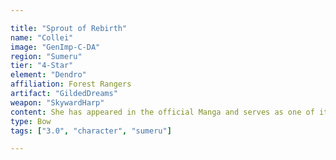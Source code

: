 ```yaml
---

title: "Sprout of Rebirth"
name: "Collei"
image: "GenImp-C-DA"
region: "Sumeru"
tier: "4-Star"
element: "Dendro"
affiliation: Forest Rangers
artifact: "GildedDreams"
weapon: "SkywardHarp"
content: She has appeared in the official Manga and serves as one of its main characters. Originally a victim of Fatui human experimentation, Collei wandered the world as a vagrant until she met Amber in Mondstadt. Since then, Collei has turned her life around, and currently serves as a trainee forest ranger in the Avidya Forest.
type: Bow
tags: ["3.0", "character", "sumeru"]

---
```

